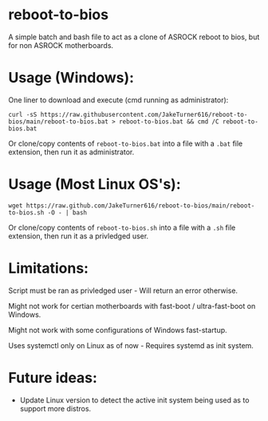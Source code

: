 # reboot-to-bios

A simple batch and bash file to act as a clone of ASROCK reboot to bios, but for non ASROCK motherboards. 

# Usage (Windows):

One liner to download and execute (cmd running as administrator):

`curl -sS https://raw.githubusercontent.com/JakeTurner616/reboot-to-bios/main/reboot-to-bios.bat > reboot-to-bios.bat && cmd /C reboot-to-bios.bat`

Or clone/copy contents of `reboot-to-bios.bat` into a file with a `.bat` file extension, then run it as administrator.

# Usage (Most Linux OS's):

`wget https://raw.github.com/JakeTurner616/reboot-to-bios/main/reboot-to-bios.sh -O - | bash`

Or clone/copy contents of `reboot-to-bios.sh` into a file with a `.sh` file extension, then run it as a privledged user.

# Limitations:

Script must be ran as privledged user - Will return an error otherwise.


Might not work for certian motherboards with fast-boot / ultra-fast-boot on Windows.


Might not work with some configurations of Windows fast-startup.


Uses systemctl only on Linux as of now - Requires systemd as init system.

# Future ideas:

- Update Linux version to detect the active init system being used as to support more distros.



